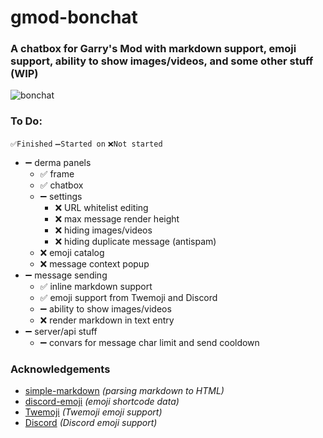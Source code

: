 # gmod-bonchat
### A chatbox for Garry's Mod with markdown support, emoji support, ability to show images/videos, and some other stuff (WIP)

![bonchat](https://user-images.githubusercontent.com/59924045/162588003-f9e06f1d-2a97-4b13-b46a-e37cfe9a57bb.png)

### To Do:
`✅Finished` `➖Started on` `❌Not started`
- ➖ derma panels
  - ✅ frame
  - ✅ chatbox
  - ➖ settings
    - ❌ URL whitelist editing
    - ❌ max message render height
    - ❌ hiding images/videos
    - ❌ hiding duplicate message (antispam)
  - ❌ emoji catalog
  - ❌ message context popup
- ➖ message sending
  - ✅ inline markdown support
  - ✅ emoji support from Twemoji and Discord
  - ➖ ability to show images/videos
  - ❌ render markdown in text entry
- ➖ server/api stuff
  - ➖ convars for message char limit and send cooldown


### Acknowledgements
- [simple-markdown](https://github.com/Khan/simple-markdown) *(parsing markdown to HTML)*
- [discord-emoji](https://github.com/amethyst-studio/discord_emoji) *(emoji shortcode data)*
- [Twemoji](https://github.com/twitter/twemoji) *(Twemoji emoji support)*
- [Discord](https://discord.com) *(Discord emoji support)*
